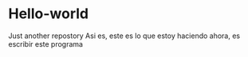 # Hello-world
Just another repostory
Asi es, este es lo que estoy haciendo ahora, es escribir este programa
